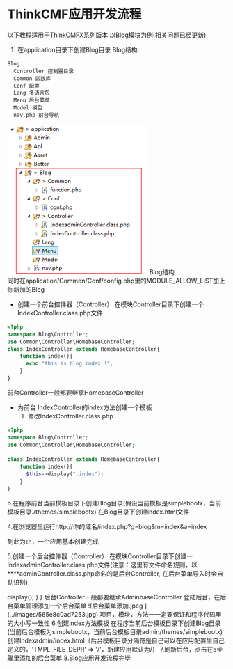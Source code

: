 # ThinkCMF应用开发流程

以下教程适用于ThinkCMFX系列版本
以Blog模块为例(相关问题已经更新)
1. 在application目录下创建Blog目录
Blog结构:
```php
Blog    
  Controller 控制器目录
  Common 函数库
  Conf 配置
  Lang 多语言包
  Menu 后台菜单    
  Model 模型
  nav.php 前台导航
``` 
![](../images/20141209121334548676ee3afc8.png)
Blog结构  
同时在application/Common/Conf/config.php里的MODULE_ALLOW_LIST加上你新加的Blog 

* 创建一个前台控件器（Controller）
在模块Controller目录下创建一个IndexController.class.php文件
```php
<?php
namespace Blog\Controller;
use Common\Controller\HomebaseController;
class IndexController extends HomebaseController{
    function index(){
      echo "this is blog index !";
    }
}
```
前台Controller一般都要继承HomebaseController
* 为前台 IndexController的index方法创建一个模板
  1. 修改IndexController.class.php  
```php
<?php
namespace Blog\Controller;
use Common\Controller\HomebaseController;

class IndexController extends HomebaseController{
    function index(){
      $this->display(":index");
    }
}
```


b.在程序前台当前模板目录下创建Blog目录(假设当前模板是simplebootx，当前模板目录./themes/simplebootx)
在Blog目录下创建index.html文件


4.在浏览器里运行http://你的域名/index.php?g=blog&m=index&a=index


到此为止，一个应用基本创建完成


5.创建一个后台控件器（Controller）
在模块Controller目录下创建一IndexadminController.class.php文件(注意：这里有文件命名规则，以****adminController.class.php命名的是后台Controller, 在后台菜单导入时会自动识别)

<?php
namespace Blog\Controller;
use Common\Controller\AdminbaseController;

class IndexadminController extends AdminbaseController{


function index(){
  $this->display();
}
}
后台Controller一般都要继承AdminbaseController
登陆后台，在后台菜单管理添加一个后台菜单
![后台菜单添加.jpeg ](../images/565e8c0ad7253.jpg)



项目，模块，方法一一定要保证和程序代码里的大小写一致性
6.创建index方法模板
在程序当前后台模板目录下创建Blog目录(当前后台模板为simplebootx，当前后台模板目录admin/themes/simplebootx)
创建Indexadmin/index.html（后台模板目录分隔符是自己可以在应用配置里自己定义的，'TMPL_FILE_DEPR'        => '/'，新建应用默认为/）
7.刷新后台，点击在5步骤里添加的后台菜单
8.Blog应用开发流程完毕
